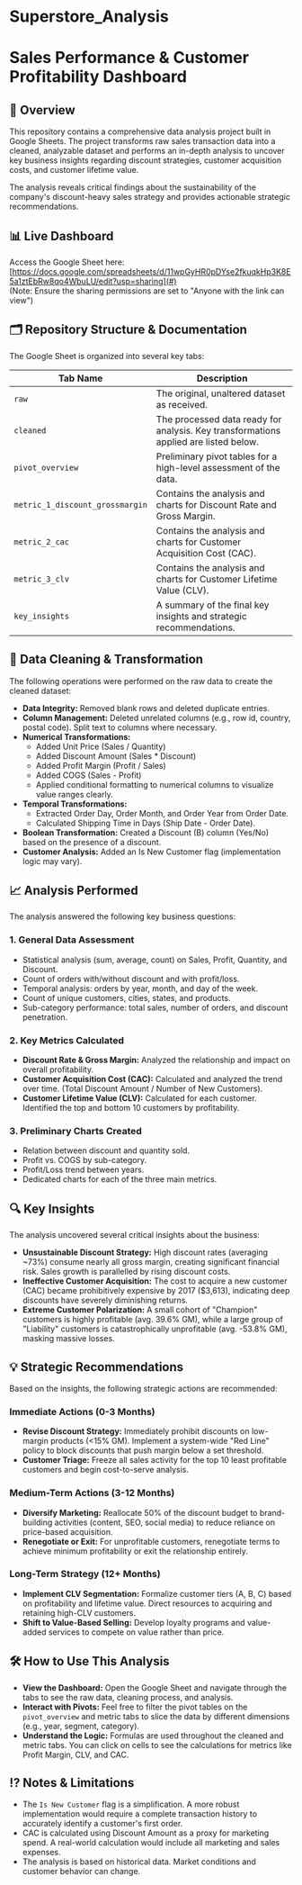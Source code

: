 # Superstore_Analysis
# Sales Performance & Customer Profitability Dashboard

## 📖 Overview
This repository contains a comprehensive data analysis project built in Google Sheets. The project transforms raw sales transaction data into a cleaned, analyzable dataset and performs an in-depth analysis to uncover key business insights regarding discount strategies, customer acquisition costs, and customer lifetime value.

The analysis reveals critical findings about the sustainability of the company's discount-heavy sales strategy and provides actionable strategic recommendations.

## 📊 Live Dashboard
Access the Google Sheet here: [https://docs.google.com/spreadsheets/d/11wpGyHR0pDYse2fkuqkHp3K8E5a1ztEbRw8qo4WbuLU/edit?usp=sharing](#)  
(Note: Ensure the sharing permissions are set to "Anyone with the link can view")

## 🗂️ Repository Structure & Documentation
The Google Sheet is organized into several key tabs:

| Tab Name                     | Description                                                                 |
|------------------------------|-----------------------------------------------------------------------------|
| `raw`                        | The original, unaltered dataset as received.                                |
| `cleaned`                    | The processed data ready for analysis. Key transformations applied are listed below. |
| `pivot_overview`             | Preliminary pivot tables for a high-level assessment of the data.           |
| `metric_1_discount_grossmargin` | Contains the analysis and charts for Discount Rate and Gross Margin.       |
| `metric_2_cac`               | Contains the analysis and charts for Customer Acquisition Cost (CAC).       |
| `metric_3_clv`               | Contains the analysis and charts for Customer Lifetime Value (CLV).         |
| `key_insights`               | A summary of the final key insights and strategic recommendations.         |

## 🔧 Data Cleaning & Transformation
The following operations were performed on the raw data to create the cleaned dataset:

- **Data Integrity:** Removed blank rows and deleted duplicate entries.
- **Column Management:** Deleted unrelated columns (e.g., row id, country, postal code). Split text to columns where necessary.
- **Numerical Transformations:**
  - Added Unit Price (Sales / Quantity)
  - Added Discount Amount (Sales * Discount)
  - Added Profit Margin (Profit / Sales)
  - Added COGS (Sales - Profit)
  - Applied conditional formatting to numerical columns to visualize value ranges clearly.
- **Temporal Transformations:**
  - Extracted Order Day, Order Month, and Order Year from Order Date.
  - Calculated Shipping Time in Days (Ship Date - Order Date).
- **Boolean Transformation:** Created a Discount (B) column (Yes/No) based on the presence of a discount.
- **Customer Analysis:** Added an Is New Customer flag (implementation logic may vary).

## 📈 Analysis Performed
The analysis answered the following key business questions:

### 1. General Data Assessment
- Statistical analysis (sum, average, count) on Sales, Profit, Quantity, and Discount.
- Count of orders with/without discount and with profit/loss.
- Temporal analysis: orders by year, month, and day of the week.
- Count of unique customers, cities, states, and products.
- Sub-category performance: total sales, number of orders, and discount penetration.

### 2. Key Metrics Calculated
- **Discount Rate & Gross Margin:** Analyzed the relationship and impact on overall profitability.
- **Customer Acquisition Cost (CAC):** Calculated and analyzed the trend over time. (Total Discount Amount / Number of New Customers).
- **Customer Lifetime Value (CLV):** Calculated for each customer. Identified the top and bottom 10 customers by profitability.

### 3. Preliminary Charts Created
- Relation between discount and quantity sold.
- Profit vs. COGS by sub-category.
- Profit/Loss trend between years.
- Dedicated charts for each of the three main metrics.

## 🔍 Key Insights
The analysis uncovered several critical insights about the business:

- **Unsustainable Discount Strategy:** High discount rates (averaging ~73%) consume nearly all gross margin, creating significant financial risk. Sales growth is parallelled by rising discount costs.
- **Ineffective Customer Acquisition:** The cost to acquire a new customer (CAC) became prohibitively expensive by 2017 ($3,613), indicating deep discounts have severely diminishing returns.
- **Extreme Customer Polarization:** A small cohort of "Champion" customers is highly profitable (avg. 39.6% GM), while a large group of "Liability" customers is catastrophically unprofitable (avg. -53.8% GM), masking massive losses.

## 💡 Strategic Recommendations
Based on the insights, the following strategic actions are recommended:

### Immediate Actions (0-3 Months)
- **Revise Discount Strategy:** Immediately prohibit discounts on low-margin products (&lt;15% GM). Implement a system-wide "Red Line" policy to block discounts that push margin below a set threshold.
- **Customer Triage:** Freeze all sales activity for the top 10 least profitable customers and begin cost-to-serve analysis.

### Medium-Term Actions (3-12 Months)
- **Diversify Marketing:** Reallocate 50% of the discount budget to brand-building activities (content, SEO, social media) to reduce reliance on price-based acquisition.
- **Renegotiate or Exit:** For unprofitable customers, renegotiate terms to achieve minimum profitability or exit the relationship entirely.

### Long-Term Strategy (12+ Months)
- **Implement CLV Segmentation:** Formalize customer tiers (A, B, C) based on profitability and lifetime value. Direct resources to acquiring and retaining high-CLV customers.
- **Shift to Value-Based Selling:** Develop loyalty programs and value-added services to compete on value rather than price.

## 🛠️ How to Use This Analysis
- **View the Dashboard:** Open the Google Sheet and navigate through the tabs to see the raw data, cleaning process, and analysis.
- **Interact with Pivots:** Feel free to filter the pivot tables on the `pivot_overview` and metric tabs to slice the data by different dimensions (e.g., year, segment, category).
- **Understand the Logic:** Formulas are used throughout the cleaned and metric tabs. You can click on cells to see the calculations for metrics like Profit Margin, CLV, and CAC.

## ⁉️ Notes & Limitations
- The `Is New Customer` flag is a simplification. A more robust implementation would require a complete transaction history to accurately identify a customer's first order.
- CAC is calculated using Discount Amount as a proxy for marketing spend. A real-world calculation would include all marketing and sales expenses.
- The analysis is based on historical data. Market conditions and customer behavior can change.
